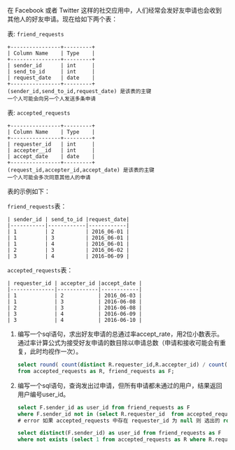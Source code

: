 在 Facebook 或者 Twitter 这样的社交应用中，人们经常会发好友申请也会收到其他人的好友申请。现在给如下两个表：

表: `friend_requests`

```
+----------------+---------+
| Column Name    | Type    |
+----------------+---------+ 
| sender_id      | int     |
| send_to_id     | int     |
| request_date   | date    |
+----------------+---------+
(sender_id,send_to_id,request_date) 是该表的主键
一个人可能会向另一个人发送多条申请
```

表: `accepted_requests`

```
+----------------+---------+
| Column Name    | Type    |
+----------------+---------+ 
| requester_id   | int     |
| accepter__id   | int     |
| accept_date    | date    |
+----------------+---------+
(request_id,accepter_id,accept_date) 是该表的主键
一个人可能会多次同意其他人的申请
```

表的示例如下：

`friend_requests`表：

```
| sender_id | send_to_id |request_date|
|-----------|------------|------------|
| 1         | 2          | 2016_06-01 |
| 1         | 3          | 2016_06-01 |
| 1         | 4          | 2016_06-01 |
| 2         | 3          | 2016_06-02 |
| 3         | 4          | 2016-06-09 |
```

`accepted_requests`表：

```
| requester_id | accepter_id |accept_date |
|--------------|-------------|------------|
| 1            | 2           | 2016_06-03 |
| 1            | 3           | 2016-06-08 |
| 2            | 3           | 2016-06-08 |
| 3            | 4           | 2016-06-09 |
| 3            | 4           | 2016-06-10 |
```

1. 编写一个sql语句，求出好友申请的总通过率accept_rate，用2位小数表示。通过率计算公式为接受好友申请的数目除以申请总数（申请和接收可能会有重复，此时均视作一次）。
	
	```sql
	select round( count(distinct R.requester_id,R.accepter_id) / count(distinct F.sender_id,F.send_to_id) ,2 ) as `accept_rate`
	from accepted_requests as R, friend_requests as F;
    ```
    
2. 编写一个sql语句，查询发出过申请，但所有申请都未通过的用户，结果返回用户编号user_id。

	```sql
	select F.sender_id as user_id from friend_requests as F 
	where F.sender_id not in (select R.requester_id  from accepted_requests as R);
	# error 如果 accepted_requests 中存在 requester_id 为 null 则 选出的 rows 恒定为 0
	
	select distinct(F.sender_id) as user_id from friend_requests as F 
	where not exists (select 1 from accepted_requests as R where R.requester_id=F.sender_id);
	```
